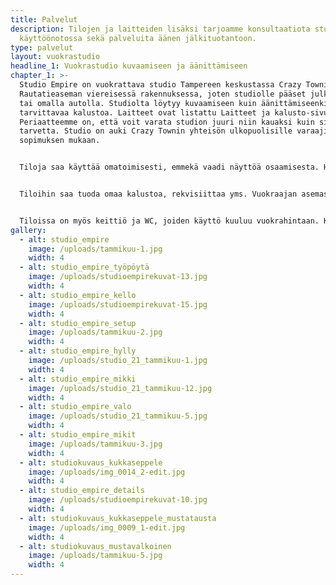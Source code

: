 ```yaml
---
title: Palvelut
description: Tilojen ja laitteiden lisäksi tarjoamme konsultaatiota studion
  käyttöönotossa sekä palveluita äänen jälkituotantoon.
type: palvelut
layout: vuokrastudio
headline_1: Vuokrastudio kuvaamiseen ja äänittämiseen
chapter_1: >-
  Studio Empire on vuokrattava studio Tampereen keskustassa Crazy Townilla.
  Rautatieaseman viereisessä rakennuksessa, joten studiolle pääset julkisilla
  tai omalla autolla. Studiolta löytyy kuvaamiseen kuin äänittämiseenkin
  tarvittavaa kalustoa. Laitteet ovat listattu Laitteet ja kalusto-sivulle.​
  Periaatteemme on, että voit varata studion juuri niin kauaksi kuin sinulla on
  tarvetta. Studio on auki Crazy Townin yhteisön ulkopuolisille varaajille
  sopimuksen mukaan. 


  Tiloja saa käyttää omatoimisesti, emmekä vaadi näyttöä osaamisesta. Henkilökuntamme auttaa sinua tilojen ja laitteiden käytössä. On mukavampaa työskennellä studiolla, kun paikka ja laitteet ovat tuttuja! 


  Tiloihin saa tuoda omaa kalustoa, rekvisiittaa yms. Vuokraajan asemassa vastuullasi on, että tiloihin tuotavat tavarat ja laitteet ovat puhtaita ja eivät aiheuta tiloissa vahinkoa. Jos laitteita kytketään studiolla sijaitsevien laitteiden kanssa yhteen, on vastuullasi varmistaa, että näin voi tehdä. 


  Tiloissa on myös keittiö ja WC, joiden käyttö kuuluu vuokrahintaan. Keittiössä käytössäsi ovat kahvinkeitin, vedenkeitin, mikro sekä astioita ja aterimia. Otathan oman muistikortin (kameraan ja/tai Zoomiin) mukaasi. Muistikortin tulisi olla normaalikokoinen SD-kortti, nopeusluokaltaan Class 10.
gallery:
  - alt: studio_empire
    image: /uploads/tammikuu-1.jpg
    width: 4
  - alt: studio_empire_työpöytä
    image: /uploads/studioempirekuvat-13.jpg
    width: 4
  - alt: studio_empire_kello
    image: /uploads/studioempirekuvat-15.jpg
    width: 4
  - alt: studio_empire_setup
    image: /uploads/tammikuu-2.jpg
    width: 4
  - alt: studio_empire_hylly
    image: /uploads/studio_21_tammikuu-1.jpg
    width: 4
  - alt: studio_empire_mikki
    image: /uploads/studio_21_tammikuu-12.jpg
    width: 4
  - alt: studio_empire_valo
    image: /uploads/studio_21_tammikuu-5.jpg
    width: 4
  - alt: studio_empire_mikit
    image: /uploads/tammikuu-3.jpg
    width: 4
  - alt: studiokuvaus_kukkaseppele
    image: /uploads/img_0014_2-edit.jpg
    width: 4
  - alt: studio_empire_details
    image: /uploads/studioempirekuvat-10.jpg
    width: 4
  - alt: studiokuvaus_kukkaseppele_mustatausta
    image: /uploads/img_0009_1-edit.jpg
    width: 4
  - alt: studiokuvaus_mustavalkoinen
    image: /uploads/tammikuu-5.jpg
    width: 4
---
```

